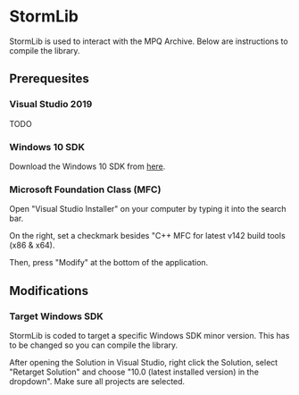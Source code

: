# StormLib
StormLib is used to interact with the MPQ Archive. Below are instructions to compile the library.

## Prerequesites

### Visual Studio 2019
TODO

### Windows 10 SDK
Download the Windows 10 SDK from [here](https://developer.microsoft.com/de-de/windows/downloads/windows-10-sdk/).

### Microsoft Foundation Class (MFC)
Open "Visual Studio Installer" on your computer by typing it into the search bar.

On the right, set a checkmark besides "C++ MFC for latest v142 build tools (x86 & x64).

Then, press "Modify" at the bottom of the application.


## Modifications

### Target Windows SDK
StormLib is coded to target a specific Windows SDK minor version. This has to be changed so you can compile the library.

After opening the Solution in Visual Studio, right click the Solution, select "Retarget Solution" and choose "10.0 (latest installed version) in the dropdown". Make sure all projects are selected.
